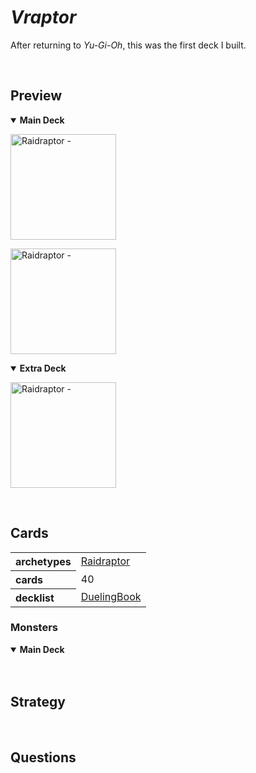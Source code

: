 # *Vraptor*
<!-- #SQUARK live!
| dest = yugioh/decks/vraptor
| desc = A mostly pure Raidraptor deck, the first modern deck I built.
| style = yugioh
| duality = dark
| shard = yugioh
-->

After returning to *Yu-Gi-Oh*, this was the first deck I built.


<br>



## Preview

<details open>
  <summary> <b> Main Deck </b> </summary>

<img height="169px"
  alt="Raidraptor - "
  src="">


<img height="169px"
  alt="Raidraptor - "
  src="">

</details>

<details open>
  <summary> <b> Extra Deck </b> </summary>

<img height="169px"
  alt="Raidraptor - "
  src="">

</details>



<br>


## Cards

<table>
  <tr>
    <th align="left"> archetypes </th>
    <td> <a target="_blank" href="https://yugipedia.com/wiki/Raidraptor">Raidraptor</a> </td>
  </tr>
  <tr>
    <th align="left"> cards </th>
    <td> 40 </td>
  </tr>
  <tr>
    <th align="left"> decklist </th>
    <td> <a href="">DuelingBook</a> </td>
  </tr>
</table>

### Monsters

<details open>
  <summary> <b> Main Deck </b> </summary> <br>

</details>


<br>


## Strategy


<br>


## Questions
